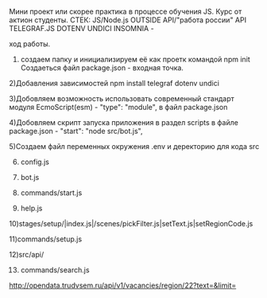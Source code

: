 Мини  проект или скорее практика в процессе обучения JS.
Курс от актион студенты.
СТЕК:
JS/Node.js
OUTSIDE API/"работа россии" API
TELEGRAF.JS
DOTENV
UNDICI
INSOMNIA - 



ход работы.
1) создаем папку и инициализируем её как проетк командой npm init
   Cоздаеться файл package.json - входная точка.

2)Добавления зависимостей npm install telegraf dotenv undici

3)Добовляем возможность использовать современный стандарт модуля 
  EcmoScript(esm) - "type": "module", в файл package.json

4)Добовляем скрипт запуска приложения в раздел scripts в файле package.json - "start": "node src/bot.js",

5)Создаем файл переменных окружения .env и деректорию для кода src

6) config.js

7) bot.js

8) commands/start.js

9) help.js

10)stages/setup/|index.js|/scenes/pickFilter.js|setText.js|setRegionCode.js

11)commands/setup.js

12)src/api/

13) commands/search.js

http://opendata.trudvsem.ru/api/v1/vacancies/region/22?text=&limit=
